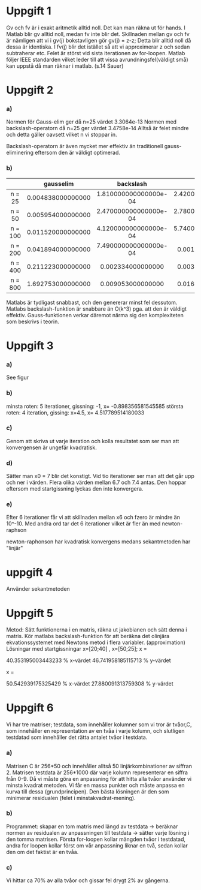 

# Uppgift 1
Gv och fv är i exakt aritmetik alltid noll. Det kan man räkna ut för hands. I Matlab blir gv alltid noll, medan fv inte blir det. Skillnaden mellan gv och fv är nämligen att vi i gv(j) bokstavligen gör gv(j) = z-z; Detta blir alltid noll då dessa är identiska. I fv(j) blir det istället så att vi approximerar z och sedan subtraherar etc. Felet är störst vid sista iterationen av for-loopen. Matlab följer IEEE standarden vilket leder till att vissa avrundningsfel(väldigt små) kan uppstå då man räknar i matlab. (s.14 Sauer)

# Uppgift 2

### a)
Normen för Gauss-elim ger då  n=25 värdet 3.3064e-13
Normen med backslash-operatorn då n=25 ger värdet 3.4758e-14
Alltså är felet mindre och detta gäller oavsett vilket n vi stoppar in.

Backslash-operatorn är även mycket mer effektiv än traditionell gauss-eliminering eftersom den är väldigt optimerad.



### b)

|            | gausselim         | backslash             | inv(A)*b              |
| :--------: | :---------------: | :-------------------: | :--------------------:|
| n = 25     | 0.004838000000000 | 1.810000000000000e-04 | 2.420000000000000e-04 |
| n = 50     | 0.005954000000000 | 2.470000000000000e-04 | 2.780000000000000e-04 |
| n = 100    | 0.011520000000000 | 4.120000000000000e-04 | 5.740000000000000e-04 |
| n = 200    | 0.041894000000000 | 7.490000000000000e-04 | 0.001094000000000     |
| n = 400    | 0.211223000000000 | 0.002334000000000     | 0.003832000000000     |
| n = 800    | 1.692753000000000 | 0.009053000000000     | 0.016440000000000     |

Matlabs är tydligast snabbast, och den genererar minst fel dessutom. Matlabs backslash-funktion är snabbare än O(k^3) pga. att den är väldigt effektiv. Gauss-funktionen verkar däremot närma sig den komplexiteten som beskrivs i teorin.



# Uppgift 3

### a)
See figur

### b)
minsta roten: 5 iterationer, gissning: -1,  x= -0.898356581545585
största roten: 4 iteration, gissing: x=4.5,  x= 4.517789514180033
### c)
Genom att skriva ut varje iteration och kolla resultatet som ser man att konvergensen är ungefär kvadratisk.

### d)
Sätter man x0 = 7 blir det konstigt. Vid tio iterationer ser man att det går upp och ner i värden. Flera olika värden mellan 6.7 och 7.4 antas. Den hoppar eftersom med startgissning lyckas den inte konvergera.

### e)
Efter 6 iterationer får vi att skillnaden mellan x6 och fzero är mindre än 10^-10. Med andra ord tar det 6 iterationer vilket är fler än med newton-raphson

newton-raphonson har kvadratisk konvergens medans sekantmetoden har "linjär"


# uppgift 4
Använder sekantmetoden





# Uppgift 5
Metod: Sätt funktionerna i en matris, räkna ut jakobianen och sätt denna i matris. Kör matlabs backslash-funktion för att beräkna det olinjära ekvationssystemet med Newtons metod i flera variabler. (approximation)
Lösningar med startgissningar x=[20;40] , x=[50;25];
x =

  40.353195003443233      % x-värdet
  46.741958185115713      % y-värdet

x =

  50.542939175325429     % x-värdet
  27.880091313759308     % y-värdet

# Uppgift 6
Vi har tre matriser; testdata, som innehåller kolumner som vi tror är tvåor,C, som innehåller en representation av en tvåa i varje kolumn, och slutligen testdatad som innehåller det rätta antalet tvåor i testdata.
### a)
Matrisen C är 256\*50 och innehåller alltså 50 linjärkombinationer av siffran 2. Matrisen testdata är 256\*1000 där varje kolumn representerar en siffra från 0-9. Då vi måste göra en anpassning för att hitta alla tvåor använder vi minsta kvadrat metoden. Vi får en massa punkter och måste anpassa en kurva till dessa (grundprincipen). Den bästa lösningen är den som minimerar residualen (felet i minstakvadrat-mening).
### b)
Programmet: skapar en tom matris med längd av testdata -> beräknar normen av residualen av anpassningen till testdata -> sätter varje lösning i den tomma matrisen.
Första for-loopen kollar mängden tvåor i testdatad, andra for loopen kollar först om vår anpassning liknar en två, sedan kollar den om det faktist är en tvåa.
### c)
Vi hittar ca 70% av alla tvåor och gissar fel drygt 2% av gångerna.

